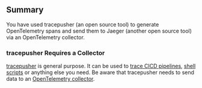 ## Summary

You have used tracepusher (an open source tool) to generate OpenTelemetry spans and send them to Jaeger (another open source tool) via an OpenTelemetry collector.

### tracepusher Requires a Collector

[tracepusher](https://github.com/agardnerit/tracepusher) is general purpose. It can be used to [trace CICD pipelines](https://www.youtube.com/watch?v=zZDFQNHepyI), [shell scripts](https://github.com/agardnerIT/tracepusher/blob/main/samples/script.sh) or anything else you need. Be aware that tracepusher needs to send data to an [OpenTelemetry collector](https://opentelemetry.io/docs/collector/getting-started/).
